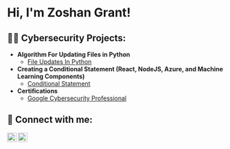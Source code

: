 <h1>Hi, I'm Zoshan Grant! 

<h2>👨‍💻 Cybersecurity Projects:</h2>

- <b>Algorithm For Updating Files in Python</b>
  - [File Updates In Python](https://github.com/zoshangrant/Algorithm-For-File-updates-in-Python/blob/main/README.md)
- <b>Creating a Conditional Statement (React, NodeJS, Azure, and Machine Learning Components)</b>
  - [Conditional Statement](https://docs.google.com/document/d/1fh4RKvSY0qqz-iISOH2o7uc7dO3fTUWli3xvZ1QeD8U/edit?tab=t.0#heading=h.q1ooarguu4h9)
- <b>Certifications</b>
  - [Google Cybersecurity Professional](https://docs.google.com/document/d/18fGuT_9JcYlzAgCHDVi7EXGDy4N66mK0Q3mpHzU9SGA/edit?tab=t.0)


<h2> 🤳 Connect with me:</h2>

[<img align="left" alt="JoshMadakor | LinkedIn" width="22px" src="https://cdn.jsdelivr.net/npm/simple-icons@v3/icons/linkedin.svg" />][linkedin]
[<img align="left" alt="JoshMadakor | Instagram" width="22px" src="https://cdn.jsdelivr.net/npm/simple-icons@v3/icons/instagram.svg" />][instagram]

[instagram]: https://www.instagram.com/zoshangrant/
[linkedin]: https://www.linkedin.com/in/zoshan-grant-022097383/

<!--
**joshmadakor1/joshmadakor1** is a ✨ _special_ ✨ repository because its `README.md` (this file) appears on your GitHub profile.

Here are some ideas to get you started:

- 🔭 I’m currently working on ...
- 🌱 I’m currently learning ...
- 👯 I’m looking to collaborate on ...
- 🤔 I’m looking for help with ...
- 💬 Ask me about ...
- 📫 How to reach me: ...
- 😄 Pronouns: ...
- ⚡ Fun fact: ...
-->
<!--
**zoshangrant/zoshangrant** is a ✨ _special_ ✨ repository because its `README.md` (this file) appears on your GitHub profile.

Here are some ideas to get you started:

- 🔭 I’m currently working on ...
- 🌱 I’m currently learning ...
- 👯 I’m looking to collaborate on ...
- 🤔 I’m looking for help with ...
- 💬 Ask me about ...
- 📫 How to reach me: ...
- 😄 Pronouns: ...
- ⚡ Fun fact: ...
-->
